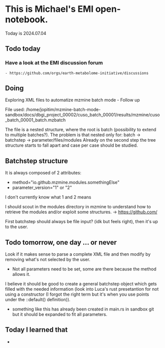 
# This is Michael's EMI open-notebook.

Today is 2024.07.04

## Todo today

### Have a look at the EMI discussion forum
    - https://github.com/orgs/earth-metabolome-initiative/discussions
###
###

## Doing
Exploring XML files to automatize mzmine batch mode - Follow up

File used: /home/jopitim/mzmine-batch-mode-sandbox/docs/dbgi_project_00002/cuso_batch_00001/results/mzmine/cuso_batch_00001_batch.mzbatch

The file is a nested structure, where the root is batch (possibility to extend to multiple batches?).
The problem is that nested only for: batch -> batchstep -> parameter/files/modules
Already on the second step the tree structure starts to fall apart and case per case should be studied.


## Batchstep structure
It is always composed of 2 attributes:
- method="io.github.mzmine.modules.somethingElse"
- parameter_version="1" or "2"

I don't currently know what 1 and 2 means

I should scout in the modules directory in mzmine to understand how to retrieve the modules and/or exploit some structures.
-> https://github.com/

First batchstep should always be file input? (idk but feels right), then it's up to the user.

        
## Todo tomorrow, one day ... or never

Look if it makes sense to parse a complete XML file and then modify by removing what's not selected by the user.
- Not all parameters need to be set, some are there because the method allows it.

I believe it should be good to create a general batchstep object which gets filled with the needed information (look into Luca's rust presetantion for not using a constructor (I forgot the right term but it's when you use points under the ::default() definition)).
- something like this has already been created in main.rs in sandbox git but it should be expanded to fit all parameters.

###
###
###


## Today I learned that

-